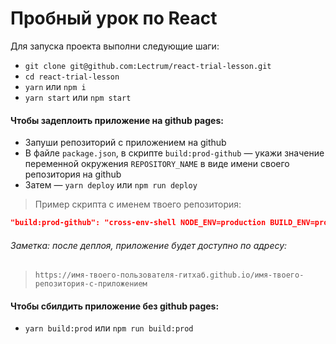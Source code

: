 # Пробный урок по React

Для запуска проекта выполни следующие шаги:

*   `git clone git@github.com:Lectrum/react-trial-lesson.git`
*   `cd react-trial-lesson`
*   `yarn` или `npm i`
*   `yarn start` или `npm start`

#### Чтобы задеплоить приложение на github pages:

*   Запуши репозиторий с приложением на github
*   В файле `package.json`, в скрипте `build:prod-github` — укажи значение переменной окружения `REPOSITORY_NAME` в виде имени своего репозитория на github
*   Затем — `yarn deploy` или `npm run deploy`

> Пример скрипта с именем твоего репозитория:

```json
"build:prod-github": "cross-env-shell NODE_ENV=production BUILD_ENV=production REPOSITORY_NAME=`имя-твоего-репозитория` npm run build:config
```

###### Заметка: после деплоя, приложение будет доступно по адресу:

> `https://имя-твоего-пользователя-гитхаб.github.io/имя-твоего-репозитория-с-приложением`

#### Чтобы сбилдить приложение без github pages:

*   `yarn build:prod` или `npm run build:prod`
